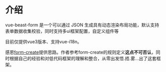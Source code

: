 # 介绍

vue-beast-form 是一个可以通过 JSON 生成具有动态渲染布局功能，默认支持表单数据收集校验，同时支持多ui框架配置，自定义组件等 

目前仅提供vue3版本、支持vue-i18n。

感恩[form-create](http://form-create.com/)提供思路。作者参考form-create的规则定义**这点不可否认**，同时根据自己的经验和对低代码框架的理解和整合，从零出发悟.捂.雾...出了这套框架。